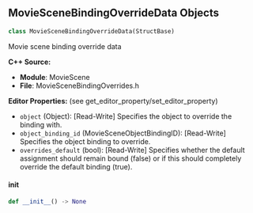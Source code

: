 ## MovieSceneBindingOverrideData Objects

```python
class MovieSceneBindingOverrideData(StructBase)
```

Movie scene binding override data

**C++ Source:**

- **Module**: MovieScene
- **File**: MovieSceneBindingOverrides.h

**Editor Properties:** (see get_editor_property/set_editor_property)

- ``object`` (Object):  [Read-Write] Specifies the object to override the binding with.
- ``object_binding_id`` (MovieSceneObjectBindingID):  [Read-Write] Specifies the object binding to override.
- ``overrides_default`` (bool):  [Read-Write] Specifies whether the default assignment should remain bound (false) or if this should completely override the default binding (true).

<a id="unreal.MovieSceneBindingOverrideData.__init__"></a>

#### __init__

```python
def __init__() -> None
```

<a id="unreal.RuntimeCellTransformerInstance"></a>